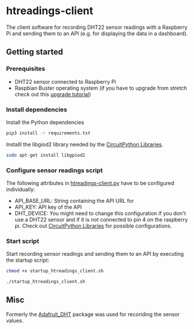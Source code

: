 # htreadings-client
The client software for recording DHT22 sensor readings with a Raspberry Pi and sending them to an API (e.g. for displaying the data in a dashboard).

## Getting started

### Prerequisites
- DHT22 sensor connected to Raspberry Pi
- Raspbian Buster operating system (if you have to upgrade from stretch check out this [upgrade tutorial](https://pimylifeup.com/upgrade-raspbian-stretch-to-raspbian-buster))

### Install dependencies

Install the Python dependencies
```bash
pip3 install -r requirements.txt
```

Installl the libgiod2 library needed by the [CircuitPython Libraries](https://learn.adafruit.com/dht-humidity-sensing-on-raspberry-pi-with-gdocs-logging/python-setup).
```bash
sudo apt-get install libgpiod2
```

### Configure sensor readings script
The following attributes in [htreadings-client.py](htreadings-client.py) have to be configured individually:
- API_BASE_URL: String containing the API URL for 
- API_KEY: API key of the API
- DHT_DEVICE: You might need to change this configuration if you don't use a DHT22 sensor and if it is not connected to pin 4 on the raspberry pi. Check out [CircuitPython Libraries](https://learn.adafruit.com/dht-humidity-sensing-on-raspberry-pi-with-gdocs-logging/python-setup) for possible configurations.

### Start script
Start recording sensor readings and sending them to an API by executing the startup script:
```bash
chmod +x startup_htreadings_client.sh
```

```bash
./startup_htreadings_client.sh
```

## Misc
Formerly the [Adafruit_DHT](https://github.com/adafruit/Adafruit_Python_DHT) package was used for recoriding the sensor values.